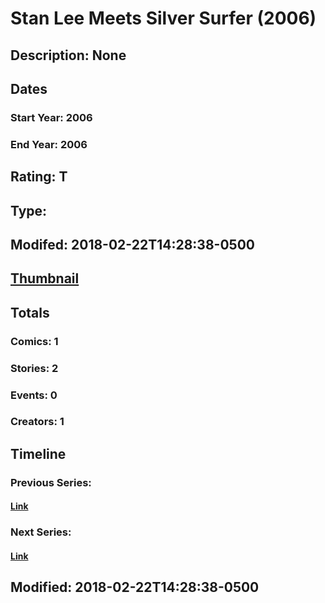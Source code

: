 # Stan Lee Meets Silver Surfer (2006)
## Description: None
## Dates
### Start Year: 2006
### End Year: 2006
## Rating: T
## Type: 
## Modifed: 2018-02-22T14:28:38-0500
## [Thumbnail](http://i.annihil.us/u/prod/marvel/i/mg/9/f0/5a8f193757cbe.jpg)
## Totals
### Comics: 1
### Stories: 2
### Events: 0
### Creators: 1
## Timeline
### Previous Series: 
#### [Link]()
### Next Series: 
#### [Link]()
## Modified: 2018-02-22T14:28:38-0500